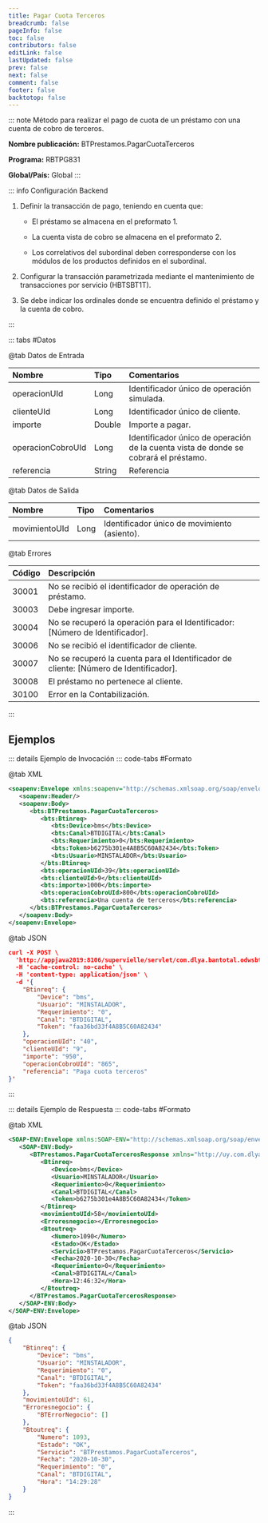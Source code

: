 ```yaml
---
title: Pagar Cuota Terceros
breadcrumb: false
pageInfo: false
toc: false
contributors: false
editLink: false
lastUpdated: false
prev: false
next: false
comment: false
footer: false
backtotop: false
---
```


<!-- ABRE DATOS DEL MÉTODO -->
::: note Método para realizar el pago de cuota de un préstamo con una cuenta de cobro de terceros.

**Nombre publicación:** BTPrestamos.PagarCuotaTerceros

**Programa:** RBTPG831

**Global/País:** Global
:::
<!-- CIERRA DATOS DEL MÉTODO -->

<!-- ABRE CONFIGURACIÓN BACKEND -->
::: info Configuración Backend

1) Definir la transacción de pago, teniendo en cuenta que: 

	- El préstamo se almacena en el preformato 1. 

	- La cuenta vista de cobro se almacena en el preformato 2. 

	- Los correlativos del subordinal deben corresponderse con los módulos de los productos definidos en el subordinal. 

2) Configurar la transacción parametrizada mediante el mantenimiento de transacciones por servicio (HBTSBT1T). 

3) Se debe indicar los ordinales donde se encuentra definido el préstamo y la cuenta de cobro. 

:::
<!-- CIERRA CONFIGURACIÓN BACKEND -->

<!-- ABRE TABLA DE DATOS -->
::: tabs #Datos 

@tab Datos de Entrada

Nombre | Tipo | Comentarios
:--------- | :--------- | :---------
operacionUId | Long | Identificador único de operación simulada.
clienteUId | Long | Identificador único de cliente.
importe | Double | Importe a pagar.
operacionCobroUId | Long | Identificador único de operación de la cuenta vista de donde se cobrará el préstamo.
referencia | String | Referencia

@tab Datos de Salida

Nombre | Tipo | Comentarios
:--------- | :----------- | :-----------
movimientoUId | Long | Identificador único de movimiento (asiento).

@tab Errores

Código | Descripción
:--------- | :-----------
30001 | No se recibió el identificador de operación de préstamo.
30003 | Debe ingresar importe.
30004 | No se recuperó la operación para el Identificador: [Número de Identificador].
30006 | No se recibió el identificador de cliente.
30007 | No se recuperó la cuenta para el Identificador de cliente: [Número de Identificador].
30008 | El préstamo no pertenece al cliente.
30100 | Error en la Contabilización.
::: 
<!-- CIERRA TABLA DE DATOS -->

## **Ejemplos**

<!-- ABRE EJEMPLO DE INVOCACIÓN -->
::: details Ejemplo de Invocación 
::: code-tabs #Formato

@tab XML
```xml
<soapenv:Envelope xmlns:soapenv="http://schemas.xmlsoap.org/soap/envelope/" xmlns:bts="http://uy.com.dlya.bantotal/BTSOA/">
   <soapenv:Header/>
   <soapenv:Body>
      <bts:BTPrestamos.PagarCuotaTerceros>
         <bts:Btinreq>
            <bts:Device>bms</bts:Device>
            <bts:Canal>BTDIGITAL</bts:Canal>
            <bts:Requerimiento>0</bts:Requerimiento>
            <bts:Token>b6275b301e4A8B5C60A82434</bts:Token>
            <bts:Usuario>MINSTALADOR</bts:Usuario>
         </bts:Btinreq>
         <bts:operacionUId>39</bts:operacionUId>
         <bts:clienteUId>9</bts:clienteUId>
         <bts:importe>1000</bts:importe>
         <bts:operacionCobroUId>800</bts:operacionCobroUId>
         <bts:referencia>Una cuenta de terceros</bts:referencia>
      </bts:BTPrestamos.PagarCuotaTerceros>
   </soapenv:Body>
</soapenv:Envelope>
```

@tab JSON
```json
curl -X POST \
  'http://appjava2019:8106/supervielle/servlet/com.dlya.bantotal.odwsbt_BTPrestamos_v1?PagarCuotaTerceros' \
  -H 'cache-control: no-cache' \
  -H 'content-type: application/json' \
  -d '{
	"Btinreq": {
        "Device": "bms",
        "Usuario": "MINSTALADOR",
        "Requerimiento": "0",
        "Canal": "BTDIGITAL",
        "Token": "faa36bd33f4A8B5C60A82434"
    },
    "operacionUId": "40",
    "clienteUId": "9",
    "importe": "950",
    "operacionCobroUId": "865",
    "referencia": "Paga cuota terceros"
}'
```
:::
<!-- CIERRA EJEMPLO DE INVOCACIÓN -->

<!-- ABRE EJEMPLO DE RESPUESTA -->
::: details Ejemplo de Respuesta 
::: code-tabs #Formato

@tab XML
```xml
<SOAP-ENV:Envelope xmlns:SOAP-ENV="http://schemas.xmlsoap.org/soap/envelope/" xmlns:xsd="http://www.w3.org/2001/XMLSchema" xmlns:SOAP-ENC="http://schemas.xmlsoap.org/soap/encoding/" xmlns:xsi="http://www.w3.org/2001/XMLSchema-instance">
   <SOAP-ENV:Body>
      <BTPrestamos.PagarCuotaTercerosResponse xmlns="http://uy.com.dlya.bantotal/BTSOA/">
         <Btinreq>
            <Device>bms</Device>
            <Usuario>MINSTALADOR</Usuario>
            <Requerimiento>0</Requerimiento>
            <Canal>BTDIGITAL</Canal>
            <Token>b6275b301e4A8B5C60A82434</Token>
         </Btinreq>
         <movimientoUId>58</movimientoUId>
         <Erroresnegocio></Erroresnegocio>
         <Btoutreq>
            <Numero>1090</Numero>
            <Estado>OK</Estado>
            <Servicio>BTPrestamos.PagarCuotaTerceros</Servicio>
            <Fecha>2020-10-30</Fecha>
            <Requerimiento>0</Requerimiento>
            <Canal>BTDIGITAL</Canal>
            <Hora>12:46:32</Hora>
         </Btoutreq>
      </BTPrestamos.PagarCuotaTercerosResponse>
   </SOAP-ENV:Body>
</SOAP-ENV:Envelope>
```

@tab JSON
```json
{
    "Btinreq": {
        "Device": "bms",
        "Usuario": "MINSTALADOR",
        "Requerimiento": "0",
        "Canal": "BTDIGITAL",
        "Token": "faa36bd33f4A8B5C60A82434"
    },
    "movimientoUId": 61,
    "Erroresnegocio": {
        "BTErrorNegocio": []
    },
    "Btoutreq": {
        "Numero": 1093,
        "Estado": "OK",
        "Servicio": "BTPrestamos.PagarCuotaTerceros",
        "Fecha": "2020-10-30",
        "Requerimiento": "0",
        "Canal": "BTDIGITAL",
        "Hora": "14:29:28"
    }
}
```
::: 
<!-- CIERRA EJEMPLO DE RESPUESTA -->